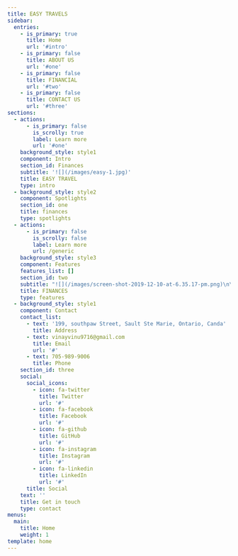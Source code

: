 ```yaml
---
title: EASY TRAVELS
sidebar:
  entries:
    - is_primary: true
      title: Home
      url: '#intro'
    - is_primary: false
      title: ABOUT US
      url: '#one'
    - is_primary: false
      title: FINANCIAL
      url: '#two'
    - is_primary: false
      title: CONTACT US
      url: '#three'
sections:
  - actions:
      - is_primary: false
        is_scrolly: true
        label: Learn more
        url: '#one'
    background_style: style1
    component: Intro
    section_id: Finances
    subtitle: '![](/images/easy-1.jpg)'
    title: EASY TRAVEL
    type: intro
  - background_style: style2
    component: Spotlights
    section_id: one
    title: finances
    type: spotlights
  - actions:
      - is_primary: false
        is_scrolly: false
        label: Learn more
        url: /generic
    background_style: style3
    component: Features
    features_list: []
    section_id: two
    subtitle: "![](/images/screen-shot-2019-12-10-at-6.35.17-pm.png)\n\nTo start the venture we need\r$585,380 as investment."
    title: FINANCES
    type: features
  - background_style: style1
    component: Contact
    contact_list:
      - text: '199, southpaw Street, Sault Ste Marie, Ontario, Canda'
        title: Address
      - text: vinayvinu9716@gmail.com
        title: Email
        url: '#'
      - text: 705-989-9006
        title: Phone
    section_id: three
    social:
      social_icons:
        - icon: fa-twitter
          title: Twitter
          url: '#'
        - icon: fa-facebook
          title: Facebook
          url: '#'
        - icon: fa-github
          title: GitHub
          url: '#'
        - icon: fa-instagram
          title: Instagram
          url: '#'
        - icon: fa-linkedin
          title: LinkedIn
          url: '#'
      title: Social
    text: ''
    title: Get in touch
    type: contact
menus:
  main:
    title: Home
    weight: 1
template: home
---
```


